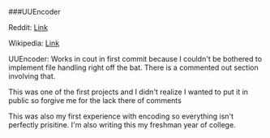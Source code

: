 ###UUEncoder

Reddit: [Link](https://www.reddit.com/r/dailyprogrammer/comments/4xy6i1/20160816_challenge_279_easy_uuencoding/)

Wikipedia: [Link](https://en.wikipedia.org/wiki/Uuencoding)

UUEncoder: Works in cout in first commit because I couldn't be bothered to implement file handling right off the bat. There is a commented out section involving that.

This was one of the first projects and I didn't realize I wanted to put it in public so forgive me for the lack there of comments

This was also my first experience with encoding so everything isn't perfectly prisitine. I'm also writing this my freshman year of college.
